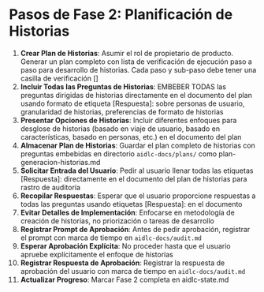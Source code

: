 # Pasos de Fase 2: Planificación de Historias

1. **Crear Plan de Historias**: Asumir el rol de propietario de producto. Generar un plan completo con lista de verificación de ejecución paso a paso para desarrollo de historias. Cada paso y sub-paso debe tener una casilla de verificación []
2. **Incluir Todas las Preguntas de Historias**: EMBEBER TODAS las preguntas dirigidas de historias directamente en el documento del plan usando formato de etiqueta [Respuesta]: sobre personas de usuario, granularidad de historias, preferencias de formato de historias
3. **Presentar Opciones de Historias**: Incluir diferentes enfoques para desglose de historias (basado en viaje de usuario, basado en características, basado en personas, etc.) en el documento del plan
4. **Almacenar Plan de Historias**: Guardar el plan completo de historias con preguntas embebidas en directorio `aidlc-docs/plans/` como plan-generacion-historias.md
5. **Solicitar Entrada del Usuario**: Pedir al usuario llenar todas las etiquetas [Respuesta]: directamente en el documento del plan de historias para rastro de auditoría
6. **Recopilar Respuestas**: Esperar que el usuario proporcione respuestas a todas las preguntas usando etiquetas [Respuesta]: en el documento
7. **Evitar Detalles de Implementación**: Enfocarse en metodología de creación de historias, no priorización o tareas de desarrollo
8. **Registrar Prompt de Aprobación**: Antes de pedir aprobación, registrar el prompt con marca de tiempo en `aidlc-docs/audit.md`
9. **Esperar Aprobación Explícita**: No proceder hasta que el usuario apruebe explícitamente el enfoque de historias
10. **Registrar Respuesta de Aprobación**: Registrar la respuesta de aprobación del usuario con marca de tiempo en `aidlc-docs/audit.md`
11. **Actualizar Progreso**: Marcar Fase 2 completa en aidlc-state.md
